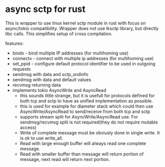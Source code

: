 
# async sctp for rust
This is wrapper to use linux kernel sctp module in rust with focus on async/tokio compatibility.
Wrapper does not use lksctp library, but directly libc calls. This simplifies setup of cross compilation.

features:
- bindx - bind multiple IP addresses (for multihoming use)
- connectx - connect with multiple ip addresses (for multihoming use)
- set_ppid - configure default protocol identifier to be used in outgoing requests
- sendmsg with data and sctp_sndinfo
- sendmsg with data and default values
- recvmsg returning data
- implements tokio AsyncWrite and AsyncRead
   - this sounds little strange, but it is usefull for protocols defined for both tcp and sctp to have as unified implementation as possible.
   - this is used for example for diameter stack which could then use AsyncWrite/AsyncRead to send/receive from both tcp and sctp
   - supports stream split for AsyncWrite/AsyncRead use. For sendmsg/recvmsg split is not required(they do not require mutable access)
   - Write of complete message must be obviusly done in single write. It is ok to use write_all.
   - Read with large enough buffer will always read one complete message.
   - Read with smaller buffer than message will return portion of message, next read will return next portion.